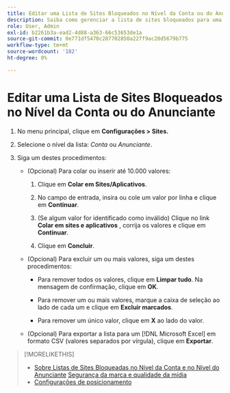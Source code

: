 ```yaml
---
title: Editar uma Lista de Sites Bloqueados no Nível da Conta ou do Anunciante
description: Saiba como gerenciar a lista de sites bloqueados para uma conta ou anunciante.
role: User, Admin
exl-id: b2261b3a-ead2-4d88-a363-66c53653de1a
source-git-commit: 0e771df5470c287702850a227f9ac20d5679b775
workflow-type: tm+mt
source-wordcount: '182'
ht-degree: 0%

---
```


# Editar uma Lista de Sites Bloqueados no Nível da Conta ou do Anunciante

1. No menu principal, clique em **Configurações > Sites.**

1. Selecione o nível da lista: *Conta* ou *Anunciante*.

1. Siga um destes procedimentos:

   * (Opcional) Para colar ou inserir até 10.000 valores:

      1. Clique em **Colar em Sites/Aplicativos**.

      1. No campo de entrada, insira ou cole um valor por linha e clique em **Continuar**.

      1. (Se algum valor for identificado como inválido) Clique no link **Colar em sites e aplicativos** , corrija os valores e clique em **Continuar**.

      1. Clique em **Concluir**.

   * (Opcional) Para excluir um ou mais valores, siga um destes procedimentos:

      * Para remover todos os valores, clique em **Limpar tudo**. Na mensagem de confirmação, clique em **OK**.

      * Para remover um ou mais valores, marque a caixa de seleção ao lado de cada um e clique em **Excluir marcados**.

      * Para remover um único valor, clique em **X** ao lado do valor.

   * (Opcional) Para exportar a lista para um [!DNL Microsoft Excel]  em formato CSV (valores separados por vírgula), clique em **Exportar**.

>[!MORELIKETHIS]
>
>* [Sobre Listas de Sites Bloqueadas no Nível da Conta e no Nível do Anunciante](/help/dsp/admin/blocked-sites-list-about.md)
> [Segurança da marca e qualidade da mídia](/help/dsp/introduction/features/brand-safety-media-quality.md)
>* [Configurações de posicionamento](/help/dsp/campaign-management/placements/placement-settings.md)
